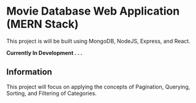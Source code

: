 # Movie Database Web Application (MERN Stack)

This project is will be built using MongoDB, NodeJS, Express, and React.

**Currently In Development . . .**

## Information

This project will focus on applying the concepts of Pagination, Querying, Sorting, and Filtering of Categories.